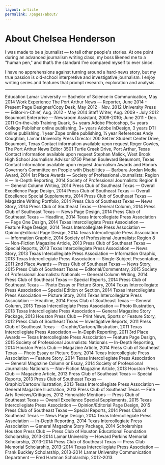 ```yaml
---
layout: article
permalink: /pages/about/
---
```


# About Chelsea Henderson

I was made to be a journalist — to tell other people's stories. At one point during an advanced journalism writing class, my boss likened me to a "human pen," and that’s the standard I’ve compared myself to ever since.

I have no apprehensions against turning around a hard-news story, but my true passion is old-school interpretive and investigative journalism. I enjoy writing series and features that prompt research, exploration and analysis.

---

Education
Lamar University — Bachelor of Science in Communication, May 2014
Work Experience
The Port Arthur News —
Reporter, June 2014 - Present
Page Designer/Copy Desk, May 2012 - Nov. 2012
University Press —
Editor-in-Chief, Aug. 2012 - May 2014
Staff Writer, Aug. 2009 - July 2012
Beaumont Enterprise —
Newsroom Assistant, 2009-2010; June 2011 - Dec. 2011
On-the-Job Training
Quark, 5+ years
Adobe Photoshop, 5+ years
College Publisher online publishing, 3+ years
Adobe InDesign, 3 years
DTI online publishing, 1 year
Zope online publishing, ½ year
References
Andy Coughlan, Lamar University Press Director
200 Setzer Student Center Drive, Beaumont, Texas
Contact information available upon request
Roger Cowles, The Port Arthur News Editor
3501 Turtle Creek Drive, Port Arthur, Texas
Contact information available upon request
Stephan Malick, West Brook High School Journalism Advisor
8750 Phelan Boulevard Beaumont, Texas
Contact information available upon request
Journalism Awards and Honors
Governor’s Committee on People with Disabilities — Barbara Jordan Media Award, 2014
1st Place Awards —
Society of Professional Journalists: Region 8 — In-Depth Reporting, 2014
Society of Professional Journalists: Region 8 — General Column Writing, 2014
Press Club of Southeast Texas — Overall Excellence Page Design, 2014
Press Club of Southeast Texas — Overall Excellence Special Supplements, 2014
Press Club of Southeast Texas — Magazine Writing Portfolio, 2014
Press Club of Southeast Texas — News Story, 2014
Press Club of Southeast Texas — General Column, 2014
Press Club of Southeast Texas — News Page Design, 2014
Press Club of Southeast Texas — Headline, 2014
Texas Intercollegiate Press Association — Page One Design, 2014
Texas Intercollegiate Press Association — Feature Page Design, 2014
Texas Intercollegiate Press Association — Opinion/Editorial Page Design, 2014
Texas Intercollegiate Press Association — Information Graphic, 2014
Society of Professional Journalists: Region 8 — Non-Fiction Magazine Article, 2013
Press Club of Southeast Texas — Special Reports, 2013
Texas Intercollegiate Press Association — News Story, 2013
Texas Intercollegiate Press Association — Information Graphic, 2013
Texas Intercollegiate Press Association — Single-Subject Presentation, 2011
2nd Place Awards —
Press Club of Southeast Texas — News Story, 2015
Press Club of Southeast Texas — Editorial/Commentary, 2015
Society of Professional Journalists: Nationals — General Column Writing, 2014
Press Club of Southeast Texas — Special Reports, 2014
Press Club of Southeast Texas — Photo Essay or Picture Story, 2014
Texas Intercollegiate Press Association — Special Edition or Section, 2014
Texas Intercollegiate Press Association — Picture Story, 2014
Texas Intercollegiate Press Association — Headline, 2014
Press Club of Southeast Texas — General Column, 2013
Texas Intercollegiate Press Association — Photo Illustration, 2013
Texas Intercollegiate Press Association — General Magazine Story Package, 2013
Houston Press Club — Print News, Sports or Feature Story, 2012
Press Club of Southeast Texas — Investigative Reports, 2011
Press Club of Southeast Texas — Graphic/Cartoon/Illustration, 2011
Texas Intercollegiate Press Association — In-Depth Reporting, 2011
3rd Place Awards —
Texas Intercollegiate Press Association — Feature Page Design, 2015
Society of Professional Journalists: Nationals — In-Depth Reporting, 2014
Houston Press Club — Magazine Article, 2014
Press Club of Southeast Texas — Photo Essay or Picture Story, 2014
Texas Intercollegiate Press Association — Feature Story, 2014
Texas Intercollegiate Press Association — General Magazine Column or Essay, 2014
Society of Professional Journalists: Nationals — Non-Fiction Magazine Article, 2013
Houston Press Club — Magazine Article, 2013
Press Club of Southeast Texas — Special Reports, 2013
Press Club of Southeast Texas — Graphic/Cartoon/Illustration, 2013
Texas Intercollegiate Press Association — General Magazine Illustration, 2013
Press Club of Southeast Texas — Fine Arts Reviews/Critiques, 2012
Honorable Mentions —
Press Club of Southeast Texas — Overall Excellence Special Supplements, 2015
Texas Intercollegiate Press Association — Opinion/Editorial Page Design, 2015
Press Club of Southeast Texas — Special Reports, 2014
Press Club of Southeast Texas — News Page Design, 2014
Texas Intercollegiate Press Association — In-Depth Reporting, 2014
Texas Intercollegiate Press Association — General Magazine Story Package, 2014
Scholarships
Houston Press Club — Press Club of Houston Educational Foundation Scholarship, 2013-2014
Lamar University — Howard Perkins Memorial Scholarship, 2013-2014
Press Club of Southeast Texas — Press Club Memorial Scholarship, 2013-2014
Texas Intercollegiate Press Association — Frank Buckley Scholarship, 2013-2014
Lamar University Communication Department — Fred Hartman Scholarship, 2012-2013
